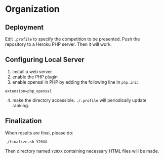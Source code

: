 # Organization

## Deployment
Edit `.profile` to specify the competition to be presented.
Push the repository to a Heroku PHP server. Then it will work.

## Configuring Local Server
1. install a web server
2. enable the PHP plugin
3. enable openssl in PHP by adding the following line in `php.ini`:
```
extension=php_openssl
```
4. make the directory accessible.
`./.profile` will periodically update ranking.

## Finalization
When results are final, please do:
```
./finalize.sh Y20XX
```
Then directory named ``Y20XX`` containing necessary HTML files will be made.
